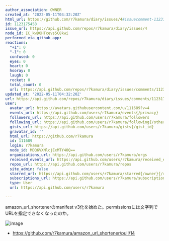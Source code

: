 ```yaml
---
author_association: OWNER
created_at: '2022-05-11T04:32:20Z'
html_url: https://github.com/r7kamura/diary/issues/4#issuecomment-1123175458
id: 1123175458
issue_url: https://api.github.com/repos/r7kamura/diary/issues/4
node_id: IC_kwDOHTcevs5C8kwi
performed_via_github_app: 
reactions:
  "+1": 0
  "-1": 0
  confused: 0
  eyes: 0
  heart: 0
  hooray: 0
  laugh: 0
  rocket: 0
  total_count: 0
  url: https://api.github.com/repos/r7kamura/diary/issues/comments/1123175458/reactions
updated_at: '2022-05-11T04:32:20Z'
url: https://api.github.com/repos/r7kamura/diary/issues/comments/1123175458
user:
  avatar_url: https://avatars.githubusercontent.com/u/111689?v=4
  events_url: https://api.github.com/users/r7kamura/events{/privacy}
  followers_url: https://api.github.com/users/r7kamura/followers
  following_url: https://api.github.com/users/r7kamura/following{/other_user}
  gists_url: https://api.github.com/users/r7kamura/gists{/gist_id}
  gravatar_id: ''
  html_url: https://github.com/r7kamura
  id: 111689
  login: r7kamura
  node_id: MDQ6VXNlcjExMTY4OQ==
  organizations_url: https://api.github.com/users/r7kamura/orgs
  received_events_url: https://api.github.com/users/r7kamura/received_events
  repos_url: https://api.github.com/users/r7kamura/repos
  site_admin: false
  starred_url: https://api.github.com/users/r7kamura/starred{/owner}{/repo}
  subscriptions_url: https://api.github.com/users/r7kamura/subscriptions
  type: User
  url: https://api.github.com/users/r7kamura

---
```

amazon_url_shortenerのmanifest v3化を始めた。permissionsには文字列でURLを指定できなくなったのか。

![image](https://user-images.githubusercontent.com/111689/167769546-b80d8711-ee7c-4345-8267-93c36c6af3e1.png)

- https://github.com/r7kamura/amazon_url_shortener/pull/14